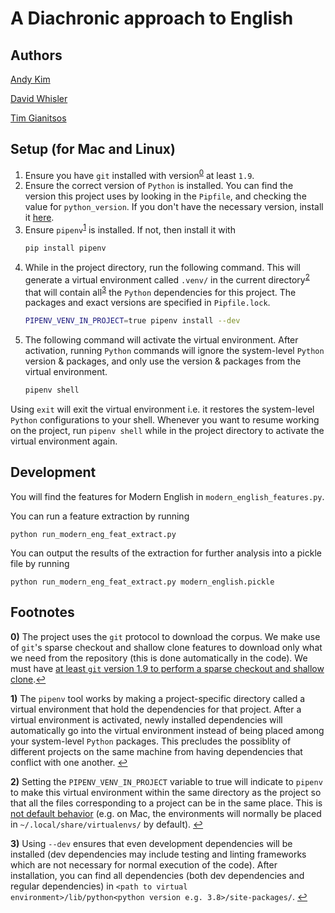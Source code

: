 # A Diachronic approach to English

## Authors

[Andy Kim](https://github.com/andydhkim)

[David Whisler](https://github.com/dwhisler)

[Tim Gianitsos](https://github.com/timgianitsos)

## Setup (for Mac and Linux)

1. Ensure you have `git` installed with version<sup id="a0">[0](#f0)</sup> at least `1.9`.
1. Ensure the correct version of `Python` is installed. You can find the version this project uses by looking in the `Pipfile`, and checking the value for `python_version`. If you don't have the necessary version, install it [here](https://www.python.org/downloads/).
1. Ensure `pipenv`<sup id="a1">[1](#f1)</sup> is installed. If not, then install it with
	```bash
	pip install pipenv
	```
1. While in the project directory, run the following command. This will generate a virtual environment called `.venv/` in the current directory<sup id="a2">[2](#f2)</sup> that will contain all<sup id="a3">[3](#f3)</sup> the `Python` dependencies for this project. The packages and exact versions are specified in `Pipfile.lock`.
	```bash
	PIPENV_VENV_IN_PROJECT=true pipenv install --dev
	```
1. The following command will activate the virtual environment. After activation, running `Python` commands will ignore the system-level `Python` version & packages, and only use the version & packages from the virtual environment.
	```bash
	pipenv shell
	```
Using `exit` will exit the virtual environment i.e. it restores the system-level `Python` configurations to your shell. Whenever you want to resume working on the project, run `pipenv shell` while in the project directory to activate the virtual environment again.

## Development

You will find the features for Modern English in `modern_english_features.py`.

You can run a feature extraction by running
```
python run_modern_eng_feat_extract.py 
```
You can output the results of the extraction for further analysis into a pickle file by running
```
python run_modern_eng_feat_extract.py modern_english.pickle
```

## Footnotes

<b id="f0">0)</b> The project uses the `git` protocol to download the corpus. We make use of `git`'s sparse checkout and shallow clone features to download only what we need from the repository (this is done automatically in the code). We must have [at least `git` version 1.9 to perform a sparse checkout and shallow clone](https://stackoverflow.com/a/28039894/7102572).[↩](#a0)

<b id="f1">1)</b> The `pipenv` tool works by making a project-specific directory called a virtual environment that hold the dependencies for that project. After a virtual environment is activated, newly installed dependencies will automatically go into the virtual environment instead of being placed among your system-level `Python` packages. This precludes the possiblity of different projects on the same machine from having dependencies that conflict with one another. [↩](#a1)

<b id="f2">2)</b> Setting the `PIPENV_VENV_IN_PROJECT` variable to true will indicate to `pipenv` to make this virtual environment within the same directory as the project so that all the files corresponding to a project can be in the same place. This is [not default behavior](https://github.com/pypa/pipenv/issues/1382) (e.g. on Mac, the environments will normally be placed in `~/.local/share/virtualenvs/` by default). [↩](#a2)

<b id="f3">3)</b> Using `--dev` ensures that even development dependencies will be installed (dev dependencies may include testing and linting frameworks which are not necessary for normal execution of the code). After installation, you can find all dependencies (both dev dependencies and regular dependencies) in `<path to virtual environment>/lib/python<python version e.g. 3.8>/site-packages/`. [↩](#a3)
